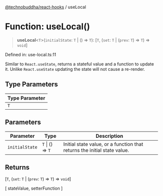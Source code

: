 <!-- markdownlint-disable -->

[@technobuddha/react-hooks](../INDEX.md) / useLocal

# Function: useLocal()

> **useLocal**\<`T`\>(`initialState`: `T` \| () => `T`): \[`T`, (`set`: `T` \| (`prev`: `T`) => `T`) => `void`\]

Defined in: use-local.ts:11

Similar to `React.useState`, returns a stateful value and a function to update it.  Unlike `React.useState`
updating the state will not cause a re-render.

## Type Parameters

| Type Parameter |
| ------ |
| `T` |

## Parameters

| Parameter | Type | Description |
| ------ | ------ | ------ |
| `initialState` | `T` \| () => `T` | Initial state value, or a function that returns the initial state value. |

## Returns

\[`T`, (`set`: `T` \| (`prev`: `T`) => `T`) => `void`\]

[ stateValue, setterFunction ]
